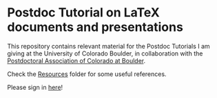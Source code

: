 # Postdoc Tutorial on LaTeX documents and presentations

This repository contains relevant material for the Postdoc Tutorials I am giving at the University of Colorado Boulder, in collaboration with the [Postdoctoral Association of Colorado at Boulder](https://www.colorado.edu/pac/).

Check the [Resources](./Resources) folder for some useful references.


Please sign in [here](https://docs.google.com/spreadsheets/d/1dSC46gy90m55Rix2_uwBeWh-ZSlofFHwMx6f0mnwz5A/edit?usp=sharing)!
